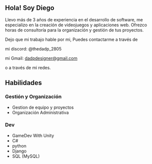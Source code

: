 ## Hola! Soy Diego
Llevo más de 3 años de experiencia en el desarrollo de software, me especializo en la creación de videojuegos y aplicaciones web.
Ofrezco horas de consultoría para la organización y gestión de tus proyectos.



Dejo que mi trabajo hable por mi, Puedes contactarme a través de 

mi discord: @thedadp_2805

mi Gmail: dadpdesigner@gmail.com

o a través de mi redes.

## Habilidades

### Gestión y Organización

- Gestion de equipo y proyectos
- Organización Administrativa

### Dev
- GameDev With Unity
- C#
- python
- Django
- SQL (MySQL)
